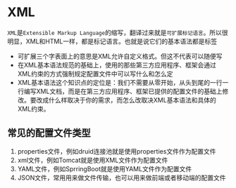 # XML
`XML`是`Extensible Markup Language`的缩写，翻译过来就是`可扩展标记语言`。所以很明显，XML和HTML一样，都是标记语言。也就是说它们的基本语法都是标签
- 可扩展三个字表面上的意思是XML允许自定义格式。但这不代表可以随便写
- 在XML基本语法规范的基础上，使用的那些第三方应用程序、框架会通过XML约束的方式强制规定配置文件中可以写什么和怎么定
- XML基本语法这个知识点的定位是：我们不需要从零开始，从头到尾的一行一行编写XML文档，而是在第三方应用程序、框架已提供的配置文件的基础上修改。要改成什么样取决于你的需求，而怎么改取决XML基本语法和具体的XML约束。
## 常见的配置文件类型
1. properties文件，例如druid连接池就是使用properties文件作为配置文件
2. xml文件，例如Tomcat就是使用XML文件作为配置文件
3. YAML文件，例如SprringBoot就是使用YAML文件作为配置文件
4. JSON文件，常用用来做文件传输，也可以用来做前端或者移动端的配置文件
